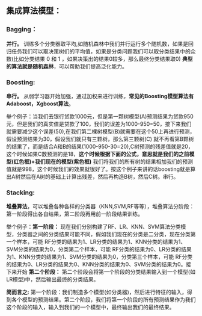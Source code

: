 ## 集成算法模型：

### Bagging：

 __并行。__ 训练多个分类器取平均,如随机森林中我们并行运行多个随机数，如果是回归任务我们可以取决策树们的平均值，如果是分类问题我们可以取分类结果中的众数(比如分类结果 0 和 1 ，如果决策出的结果0较多，那么最终分类结果取0) __典型的算法就是随机森林__，可以帮助我们提高泛化能力。


### Boosting:

 __串行。__ 从弱学习器开始加强，通过加权来进行训练，__常见的Boosting模型算法有Adaboost，Xgboost算法__。

举个例子：当我们去银行贷款1000元，但是第一颗树模型(A)预测结果为贷款950元，但是我们的真实值是贷款了100，我们的误差为1000-950=50，接下来我们就需要减少这个误差(50),在我们第二棵树模型(B)就需要在这个50上再进行预测，假设预测结果为30，假设我们就只有三颗树，那么第三颗树(C) 就不再看第B颗树的结果了，而是结合A和B的结果(1000-950-30=20),C树预测的残差值就是20，这个时候如果C数预测的是18，__这个时候根据下面的公式，意思就是我们的之前模型(红色框)+我们现在的模型(紫色框)__ 我们将我们的所有树的结果相加我们的预测值就是998，这个时候我们的效果就很好了。按这个例子来讲的话boosting就是算出A树然后在A树的基础上计算出残差，然后再构造B树，然后C树。串行。


### Stacking:

__堆叠算法__，可以堆叠各种各样的分类器（KNN,SVM,RF等等），堆叠算法分阶段：第一阶段得出各自结果，第二阶段再用前一阶段结果训练。

举个例子：__第一阶段：__ 现在我们分别构建了RF、LR、KNN、SVM算法分类模型，分类器之间的分类结果可能不同，假如我们现在的分类是二分类，现在分类第一个样本，可能 RF分类的结果为1、LR分类的结果为1、KNN分类的结果为1、SVM分类的结果为0，分类第二个样本，可能 RF分类的结果为0、LR分类的结果为1、KNN分类的结果为1、SVM分类的结果为0，分类第三个样本，可能 RF分类的结果为0、LR分类的结果为0、KNN分类的结果为0、SVM分类的结果为0。接下来开始 __第二个阶段：__ 第二个阶段会将第一个阶段的分类结果输入到一个模型(如LR模型)中，然后输出最终的分类结果。

__简而言之:__ 第一个阶段：我们制造多个模型(如分类器)，然后进行特征的输入，得到各个模型的预测结果。第二个阶段，我们将第一个阶段的所有预测结果作为我们这个阶段的输入，输入到我们的一个模型中，最终输出我们的最终结果。


